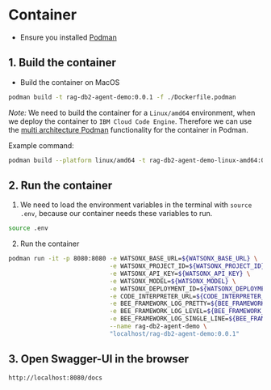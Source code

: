 # Container

* Ensure you installed [Podman](https://podman.io/)

## 1. Build the container

* Build the container on MacOS

```sh
podman build -t rag-db2-agent-demo:0.0.1 -f ./Dockerfile.podman
```

_Note:_ We need to build the container for a `Linux/amd64` environment, when we deploy the container to `IBM Cloud Code Engine`. Therefore we can use the [multi architecture Podman](https://blog.while-true-do.io/podman-multi-arch-images/) functionality for the container in Podman.

Example command:

```sh
podman build --platform linux/amd64 -t rag-db2-agent-demo-linux-amd64:0.0.1 -f ./Dockerfile.
```

## 2. Run the container

1. We need to load the environment variables in the terminal with `source .env`, because our container needs these variables to run.

```sh
source .env
```

2. Run the container

```sh
podman run -it -p 8080:8080 -e WATSONX_BASE_URL=${WATSONX_BASE_URL} \
                            -e WATSONX_PROJECT_ID=${WATSONX_PROJECT_ID} \
                            -e WATSONX_API_KEY=${WATSONX_API_KEY} \
                            -e WATSONX_MODEL=${WATSONX_MODEL} \
                            -e WATSONX_DEPLOYMENT_ID=${WATSONX_DEPLOYMENT_ID} \
                            -e CODE_INTERPRETER_URL=${CODE_INTERPRETER_URL} \
                            -e BEE_FRAMEWORK_LOG_PRETTY=${BEE_FRAMEWORK_LOG_PRETTY} \
                            -e BEE_FRAMEWORK_LOG_LEVEL=${BEE_FRAMEWORK_LOG_LEVEL} \
                            -e BEE_FRAMEWORK_LOG_SINGLE_LINE=${BEE_FRAMEWORK_LOG_LEVEL} \
                            --name rag-db2-agent-demo \
                            "localhost/rag-db2-agent-demo:0.0.1"
```

## 3. Open Swagger-UI in the browser

```sh
http://localhost:8080/docs
```